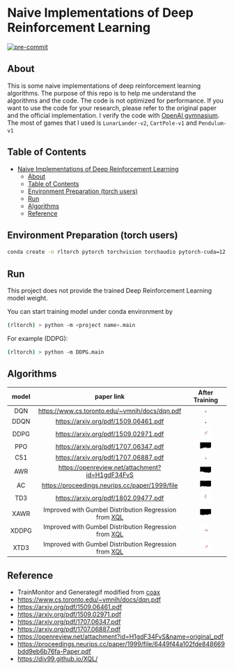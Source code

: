 # Naive Implementations of Deep Reinforcement Learning

[![pre-commit](https://img.shields.io/badge/pre--commit-enabled-brightgreen?logo=pre-commit&logoColor=white)](https://github.com/pre-commit/pre-commit)

## About

This is some naive implementations of deep reinforcement learning algorithms. The purpose of this repo is to help me understand the algorithms and the code. The code is not optimized for performance. If you want to use the code for your research, please refer to the original paper and the official implementation. I verify the code with [OpenAI gymnasium](https://github.com/Farama-Foundation/Gymnasiu). The most of games that I used is `LunarLander-v2`, `CartPole-v1` and `Pendulum-v1`

<!-- ## Enviornment Preparation

- common lib

  ```bash
  conda install jupyter pandas colorama pylint yapf seaborn scipy scikit-learn tqdm tensorboardx==2.5.* tensorboard==2.* pillow -y -c conda-forge
  ```

- gymnasium
  - install gymnasium

    ```bash
    conda install gymnasium pyglet pygame gymnasium-box2d -c conda-forge
    ```

- gymnasium + pytorch

  ```bash
  conda install pytorch torchvision torchaudio -c pytorch
  ```

- gymnasium + TF2

  ```bash
  conda install tensorflow -c conda-forge
  ```

- gymnasium + jax

  ```bash
  conda install jax chex optax dm-haiku jaxlib Jraph -c conda-forge
  pip install coax
  ``` -->

## Table of Contents

- [Naive Implementations of Deep Reinforcement Learning](#naive-implementations-of-deep-reinforcement-learning)
  - [About](#about)
  - [Table of Contents](#table-of-contents)
  - [Environment Preparation (torch users)](#environment-preparation-torch-users)
  - [Run](#run)
  - [Algorithms](#algorithms)
  - [Reference](#reference)

## Environment Preparation (torch users)

```bash
conda create -n rltorch pytorch torchvision torchaudio pytorch-cuda=12.1 gymnasium pyglet pygame gymnasium-box2d colorama pylint yapf tqdm 'tensorboardx>=2.5.0' 'tensorboard>2.0' pillow matplotlib scipy seaborn ipykernel -c conda-forge -c pytorch -c nvidia
```

## Run

This project does not provide the trained Deep Reinforcement Learning model weight.

You can start training model under conda environment by

```bash
(rltorch) > python -m <project name>.main
```

For example (DDPG):

```bash
(rltorch) > python -m DDPG.main
```

## Algorithms

| model |                                      paper link                                      |                         After Training                         |
| :---: | :----------------------------------------------------------------------------------: | :------------------------------------------------------------: |
|  DQN  |                    https://www.cs.toronto.edu/~vmnih/docs/dqn.pdf                    |   <img src="DQN/DQNAgent_200.gif" width="30%" height="30%"/>   |
| DDQN  |                         https://arxiv.org/pdf/1509.06461.pdf                         |  <img src="DDQN/DDQNAgent_100.gif" width="30%" height="30%"/>  |
| DDPG  |                         https://arxiv.org/pdf/1509.02971.pdf                         |  <img src="DDPG/DDPGAgent_200.gif" width="30%" height="30%"/>  |
|  PPO  |                         https://arxiv.org/pdf/1707.06347.pdf                         |   <img src="PPO/PPOAgent_200.gif" width="30%" height="30%"/>   |
|  C51  |                         https://arxiv.org/pdf/1707.06887.pdf                         |   <img src="C51/C51Agent_100.gif" width="30%" height="30%"/>   |
|  AWR  |                   https://openreview.net/attachment?id=H1gdF34FvS                    |   <img src="AWR/AWRAgent_200.gif" width="30%" height="30%"/>   |
|  AC   |                    https://proceedings.neurips.cc/paper/1999/file                    |   <img src="AC/A2CAgent_600.gif" width="30%" height="30%"/>    |
|  TD3  |                         https://arxiv.org/pdf/1802.09477.pdf                         |   <img src="TD3/TD3Agent_100.gif" width="30%" height="30%"/>   |
| XAWR  | Improved with Gumbel Distribution Regression from [XQL](https://div99.github.io/XQL) |  <img src="XAWR/XAWRAgent_100.gif" width="30%" height="30%"/>  |
| XDDPG | Improved with Gumbel Distribution Regression from [XQL](https://div99.github.io/XQL) | <img src="XDDPG/XDDPGAgent_200.gif" width="30%" height="30%"/> |
| XTD3  | Improved with Gumbel Distribution Regression from [XQL](https://div99.github.io/XQL) |  <img src="XTD3/XTD3Agent_100.gif" width="30%" height="30%"/>  |

## Reference

- TrainMonitor and Generategif modified from [coax](https://github.com/coax-dev/coax)
- https://www.cs.toronto.edu/~vmnih/docs/dqn.pdf
- https://arxiv.org/pdf/1509.06461.pdf
- https://arxiv.org/pdf/1509.02971.pdf
- https://arxiv.org/pdf/1707.06347.pdf
- https://arxiv.org/pdf/1707.06887.pdf
- https://openreview.net/attachment?id=H1gdF34FvS&name=original_pdf
- https://proceedings.neurips.cc/paper/1999/file/6449f44a102fde848669bdd9eb6b76fa-Paper.pdf
- https://div99.github.io/XQL/
